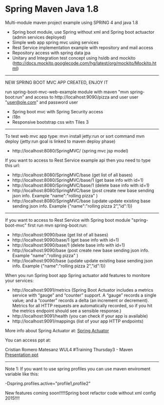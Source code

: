 Spring Maven Java 1.8
=======================

Multi-module maven project example using SPRING 4 and java 1.8

- Spring boot module, use Spring without xml and Spring boot actuactor (admin services deployed)
- Simple web app spring mvc using services
- Rest Service implementation example with repository and mail access
- Repository access with spring data jpa
- Unitary and Integration test concept using hsldb and mockito (http://docs.mockito.googlecode.com/hg/latest/org/mockito/Mockito.html)

------------------------------------------------------------------------------------------------------

NEW SPRING BOOT MVC APP CREATED, ENJOY IT  

run spring-boot-mvc-web-example module with maven  "mvn spring-boot:run" and access to http://localhost:9090/pizza
and user user "user@ole.com" and password user

- Spring boot mvc with Spring Security access
- i18n
- Responsive bootstrap css witn Tiles 3

------------------------------------------------------------------------------------------------------

To test web mvc app type:  mvn install jetty:run or sort command mvn deploy (jetty:run goal is linked to maven deploy phase)

- http://localhost:8080/SpringMVC/   (spring mvc jsp model)

If you want to access to Rest Service example api then you need to type this url:

- http://localhost:8080/SpringMVC/base (get list of all bases)
- http://localhost:8080/SpringMVC/base/1 (get base info with id=1)
- http://localhost:8080/SpringMVC/base/1 (delete base info with id=1)
- http://localhost:8080/SpringMVC/base (post create new base sending json info. Example "name":"rolling pizza" )
- http://localhost:8080/SpringMVC/base (update update existing base sending json info. Example {"name":"rolling pizza 2","id":1})
------------------------------------------------------------------------------------------------------

If you want to access to Rest Service with Spring boot module "spring-boot-mvc" first run mvn spring-boot:run:

- http://localhost:9090/base (get list of all bases)
- http://localhost:9090/base/1 (get base info with id=1)
- http://localhost:9090/base/1 (delete base info with id=1)
- http://localhost:9090/base (post create new base sending json info. Example "name":"rolling pizza" )
- http://localhost:9090/base (update update existing base sending json info. Example {"name":"rolling pizza 2","id":1})

When you run Spring boot app Spring actuator add features to monitore your services:

- http://localhost:9091/metrics (Spring Boot Actuator includes a metrics service with 
“gauge” and “counter” support. A “gauge” records a single value; and a “counter” records a delta 
(an increment or decrement). Metrics for all HTTP requests are automatically 
recorded, so if you hit the metrics endpoint should see a sensible response.)
- http://localhost:9091/health (you can check if your app is available)
- http://localhost:9091/mappings (list of your app HTTP endpoints)

More info about Spring Actuator at: [Spring Actuator](https://github.com/spring-projects/spring-boot/tree/master/spring-boot-actuator "Spring Actuator")





You can access ppt at:

Cristian Romero Matesanz WUL4 #Training Thursday3 - Maven [Presentation ppt](http://www.slideshare.net/cristianromeromatesanz/maven-31576343 "Cristian Romero Matesanz WUL4 #Training Thursday3 - Maven")

------------------------------------------------------------------------------------------------------
Note 1: If you want to use spring profiles you can use maven enviroment variable like this:

-Dspring.profiles.active="profile1,profile2"


New features coming soon!!!!!Spring boot refactor code without xml config 2015!!!!
